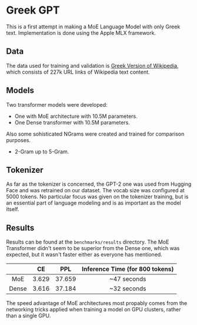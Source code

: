# Greek GPT

This is a first attempt in making a MoE Language Model with only Greek text.
Implementation is done using the Apple MLX framework.

## Data

The data used for training and validation is [Greek Version of Wikipedia](https://huggingface.co/datasets/wikimedia/wikipedia/viewer/20231101.el), which consists of 227k URL links of Wikipedia text content.

## Models

Two transformer models were developed:

- One with MoE architecture with 10.5M parameters.
- One Dense transformer with 10.5M parameters.

Also some sohisticated NGrams were created and trained for comparison purposes.

- 2-Gram up to 5-Gram.

## Tokenizer

As far as the tokenizer is concerned, the GPT-2 one was used from Hugging Face and was retrained on our dataset. The vocab size was configured at 5000 tokens. No particular focus was given on the tokenizer training, but is an essential part of language modeling and is as important as the model itself.

## Results

Results can be found at the `benchmarks/results` directory. The MoE Transformer didn't seem to be superior from the Dense one, which was expected, but it wasn't faster either as everyone has mentioned.


<div align="center">

|         |  CE    | PPL    | Inference Time (for 800 tokens) |
| :-:     | :---:  | :---:  | :---:                           |
| MoE     | 3.629  | 37.659 | ~47 seconds                     |
| Dense   | 3.616  | 37.184 | ~32 seconds                     |

</div>

The speed advantage of MoE architectures most propably comes from the networking tricks applied when training a model on GPU clusters, rather than a single GPU.

